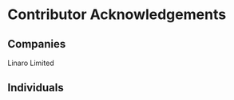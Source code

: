 Contributor Acknowledgements
============================

Companies
---------
Linaro Limited


Individuals
-----------
